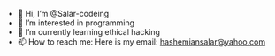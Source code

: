 - 👋 Hi, I’m @Salar-codeing
- 👀 I’m interested in programming
- 🌱 I’m currently learning ethical hacking
- 📫 How to reach me: Here is my email: hashemiansalar@yahoo.com


